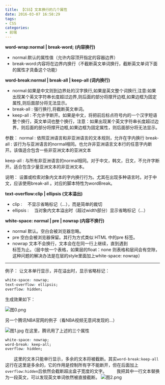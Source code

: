 ```yaml
---
title: 【CSS】文本换行的几个属性
date: 2016-03-07 16:58:29
tags:
- CSS
categories:
- 前端
---
```

**word-wrap:normal | break-word; (内容换行)**         
* normal:默认的属性值（允许内容顶开指定的容器边界）
* break-word:内容将在边界内换行（不截断英文单词换行，截断英文单词下面的属性才具备这个功能）

**word-break:normal | break-all | keep-all (词内换行)**

* normal:如果是中文则到边界处的汉字换行,如果是英文整个词换行,注意:如果出现某个英文字符串长度超过边界,则后面的部分将撑开边框,如果边框为固定属性,则后面部分将无法显示。
* break-all : 强行换行,将截断英文单词。
* keep-all : 不允许字断开。如果是中文，将把前后标点符号内的一个汉字短语整个换行，英文单词也整个换行，注意：如果出现某个英文字符串长度超过边界，则后面的部分将撑开边框,如果边框为固定属性，则后面部分将无法显示。

参数：
normal : 依照亚洲语言和非亚洲语言的文本规则，允许在字内换行
break-all : 该行为与亚洲语言的normal相同。也允许非亚洲语言文本行的任意字内断开。该值适合包含一些非亚洲文本的亚洲文本

keep-all : 与所有非亚洲语言的normal相同。对于中文，韩文，日文，不允许字断开。适合包含少量亚洲文本的非亚洲文本。

说明：
设置或检索对象内文本的字内换行行为。尤其在出现多种语言时。对于中文，应该使用break-all 。对应的脚本特性为wordBreak。

**text-overflow:clip | ellipsis (文本溢出)**

* clip : 　不显示省略标记（...），而是简单的裁切
* ellipsis : 　当对象内文本溢出时（超过width部分）显示省略标记（...）

**white-space: normal | pre | nowrap (内容不换行)**
* normal 默认。空白会被浏览器忽略。 
* pre 空白会被浏览器保留。其行为方式类似 HTML 中的pre 标签。 
* nowrap 文本不会换行，文本会在在同一行上继续，直到遇到 <br> 标签为止。（层中放一个表格，如果层的float：none 则表格和层间会有空隙，这种问题的解决办法是在层的style里面加上white-space: nowrap）
***

例子：
让文本单行显示，并在溢出时，显示省略标记：
```css
white-space: nowrap;
text-overflow: ellipsis;
overflow: hidden;
```
生成效果如下：

![图0.png](https://mares.oss-cn-qingdao.aliyuncs.com/blog/css-line-break/fe-css-0.png)


另一个腾讯NBA官网的例子（看NBA视频无意间发现的...）

![图1.jpg](https://mares.oss-cn-qingdao.aliyuncs.com/blog/css-line-break/fe-css-1.jpg)
在这里，腾讯用了上述的三个属性
```css
white-space: nowrap;
word-break: keep-all;
overflow: hidden;
```
　　这里的文本只能单行显示，多余的文本将被截断。其实`word-break:keep-all`这行在这里是多余的，它的作用是控制所有字不能断开，但在后面加上`overflow:hidden`后依然会截断超出盒子宽度的文字。
　　我把其中一行文本替换为一段英文，可以发现英文单词依然被直接截断。
![图2.png](https://mares.oss-cn-qingdao.aliyuncs.com/blog/css-line-break/fe-css-2.png)
